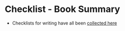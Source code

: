 
# Checklist - Book Summary
* Checklists for writing have all been [collected here](https://docs.google.com/document/d/1Lc49kjd4fDCqhIbSitnMP1vIdU9uNkyvreXpBVvrnME/edit#) 